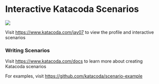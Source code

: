 # Interactive Katacoda Scenarios

[![](http://shields.katacoda.com/katacoda/jay07/count.svg)](https://www.katacoda.com/jay07 "Get your profile on Katacoda.com")

Visit https://www.katacoda.com/jay07 to view the profile and interactive scenarios

### Writing Scenarios
Visit https://www.katacoda.com/docs to learn more about creating Katacoda scenarios

For examples, visit https://github.com/katacoda/scenario-example
